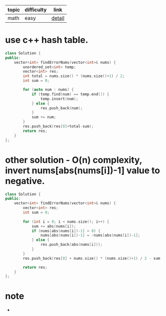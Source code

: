 | topic | difficulty | link |
| ---   | ---        | ---  |
| math | easy | [detail](https://leetcode.com/problems/set-mismatch/) |

# use c++ hash table.
```c++
class Solution {
public:
    vector<int> findErrorNums(vector<int>& nums) {
        unordered_set<int> temp;
		vector<int> res;
		int total = nums.size() * (nums.size()+1) / 2;
		int sum = 0;

		for (auto num : nums) {
			if (temp.find(num) == temp.end()) {
				temp.insert(num);
			} else {
				res.push_back(num);
			}
			sum += num;
		}
		res.push_back(res[0]+total-sum);
		return res;
    }
};
```

# other solution - O(n) complexity, invert nums[abs(nums[i])-1] value to negative.
```c++
class Solution {
public:
    vector<int> findErrorNums(vector<int>& nums) {
		vector<int> res;
		int sum = 0;
		
		for (int i = 0; i < nums.size(); i++) {
			sum += abs(nums[i]);
			if (nums[abs(nums[i])-1] > 0) {
				nums[abs(nums[i])-1] = -nums[abs(nums[i])-1];
			} else {
				res.push_back(abs(nums[i]));
			}
		}
		res.push_back(res[0] + nums.size() * (nums.size()+1) / 2 - sum);

		return res;
    }
};
```

# note
- 
